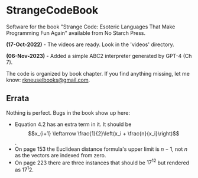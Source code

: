 # StrangeCodeBook
Software for the book "Strange Code: Esoteric Languages That Make Programming Fun Again"
available from No Starch Press.

**(17-Oct-2022)** - The videos are ready. Look in the 'videos' directory.

**(06-Nov-2023)** - Added a simple ABC2 interpreter generated by GPT-4 (Ch 7).

The code is organized by book chapter.  If you find anything missing,
let me know: rkneuselbooks@gmail.com.

## Errata

Nothing is perfect.  Bugs in the book show up here:

- Equation 4.2 has an extra term in it.  It should be $$x_{i+1} \leftarrow \frac{1}{2}\left(x_i + \frac{n}{x_i}\right)$$.
- On page 153 the Euclidean distance formula's upper limit is $n-1$, not $n$ as the vectors are indexed from zero.
- On page 223 there are three instances that should be $17^{12}$ but rendered as $17^{1}2$.

